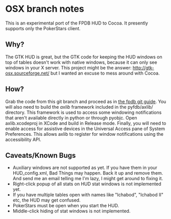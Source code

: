 OSX branch notes
================

This is an experimental port of the FPDB HUD to Cocoa.  It presently
supports only the PokerStars client.

Why?
----

The GTK HUD is great, but the GTK code for keeping the HUD windows on
top of tables doesn't work with native windows, because it can only
see windows in your X server.  This project might be the answer:
http://gtk-osx.sourceforge.net/ but I wanted an excuse to mess around
with Cocoa.

How?
----

Grab the code from this git branch and proceed as in
[the fpdb git guide](http://sourceforge.net/apps/mediawiki/fpdb/index.php?title=Install_With_Git).
You will also need to build the _axlib_ framework included in the
pyfdb/axlib/ directory.  This framework is used to access some
windowing notifications that aren't available directly in python or
through pyobjc.  Open axlib.xcodeproj in XCode and build in Release
mode.  Finally, you will need to enable access for assistive devices
in the Universal Access pane of System Preferences.  This allows axlib
to register for window notifications using the accessibility API.

Caveats/Known Bugs
------------------

* Auxiliary windows are not supported as yet.  If you have them in
  your HUD_config.xml, Bad Things may happen.  Back it up and remove
  them.  And send me an email telling me I'm lazy, I might get around
  to fixing it.
* Right-click popup of all stats on HUD stat windows
  is not implemented yet.
* If you have multiple tables open with names like "Ichabod", "Ichabod
  II" etc, the HUD may get confused.
* PokerStars must be open when you start the HUD.
* Middle-click hiding of stat windows is not implemented.
